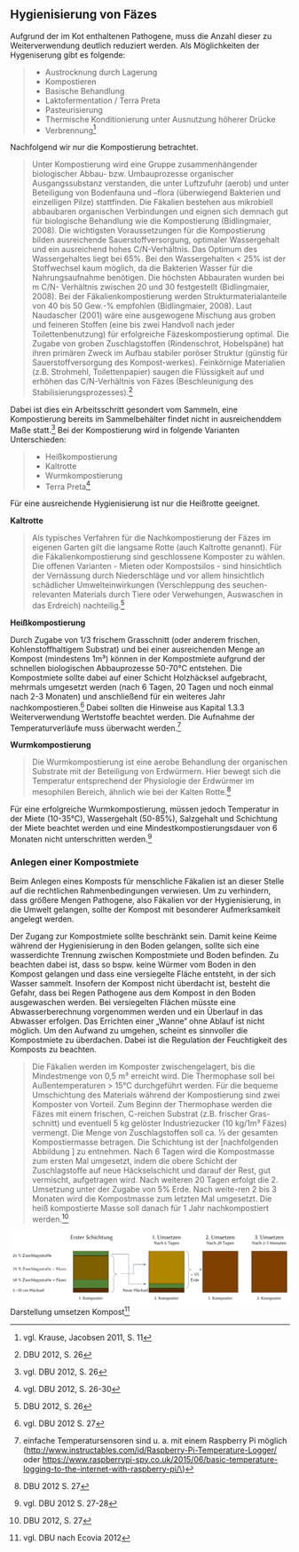 ## **Hygienisierung von Fäzes**

Aufgrund der im Kot enthaltenen Pathogene, muss die Anzahl dieser zu Weiterverwendung deutlich reduziert werden. Als Möglichkeiten der Hygeniserung gibt es folgende:

> * Austrocknung durch Lagerung
> * Kompostieren
> * Basische Behandlung
> * Laktofermentation / Terra Preta
> * Pasteurisierung
> * Thermische Konditionierung unter Ausnutzung höherer Drücke
> * Verbrennung[^1]

Nachfolgend wir nur die Kompostierung betrachtet.

> Unter Kompostierung wird eine Gruppe zusammenhängender biologischer Abbau- bzw. Umbauprozesse organischer Ausgangssubstanz verstanden, die unter Luftzufuhr \(aerob\) und unter Beteiligung von Bodenfauna und –flora \(überwiegend Bakterien und einzelligen Pilze\) stattfinden. Die Fäkalien bestehen aus mikrobiell abbaubaren organischen Verbindungen und eignen sich demnach gut für biologische Behandlung wie die Kompostierung \(Bidlingmaier, 2008\). Die wichtigsten Voraussetzungen für die Kompostierung bilden ausreichende Sauerstoffversorgung, optimaler Wassergehalt und ein ausreichend hohes C/N-Verhältnis. Das Optimum des Wassergehaltes liegt bei 65%. Bei den Wassergehalten &lt; 25% ist der Stoffwechsel kaum möglich, da die Bakterien Wasser für die Nahrungsaufnahme benötigen. Die höchsten Abbauraten wurden bei m C/N- Verhältnis zwischen 20 und 30 festgestellt \(Bidlingmaier, 2008\). Bei der Fäkalienkompostierung werden Strukturmaterialanteile von 40 bis 50 Gew.-% empfohlen \(Bidlingmaier, 2008\). Laut Naudascher \(2001\) wäre eine ausgewogene Mischung aus groben und feineren Stoffen \(eine bis zwei Handvoll nach jeder Toilettenbenutzung\) für erfolgreiche Fäzeskompostierung optimal. Die Zugabe von groben Zuschlagstoffen \(Rindenschrot, Hobelspäne\) hat ihren primären Zweck im Aufbau stabiler poröser Struktur \(günstig für Sauerstoffversorgung des Kompost-werkes\). Feinkörnige Materialien \(z.B. Strohmehl, Toilettenpapier\) saugen die Flüssigkeit auf und erhöhen das C/N-Verhältnis von Fäzes \(Beschleunigung des Stabilisierungsprozesses\).[^2]

Dabei ist dies ein Arbeitsschritt gesondert vom Sammeln, eine Kompostierung bereits im Sammelbehälter findet nicht in ausreichenddem Maße statt.[^3] Bei der Kompostierung wird in folgende Varianten Unterschieden:

> * Heißkompostierung
> * Kaltrotte
> * Wurmkompostierung
> * Terra Preta[^4]

Für eine ausreichende Hygienisierung ist nur die Heißrotte geeignet.

**Kaltrotte**

> Als typisches Verfahren für die Nachkompostierung der Fäzes im eigenen Garten gilt die langsame Rotte \(auch Kaltrotte genannt\). Für die Fäkalienkompostierung sind geschlossene Komposter zu wählen. Die offenen Varianten - Mieten oder Kompostsilos - sind hinsichtlich der Vernässung durch Niederschläge und vor allem hinsichtlich schädlicher Umwelteinwirkungen \(Verschleppung des seuchen-relevanten Materials durch Tiere oder Verwehungen, Auswaschen in das Erdreich\) nachteilig.[^5]

**Heißkompostierung**

Durch Zugabe von 1/3 frischem Grasschnitt \(oder anderem frischen, Kohlenstoffhaltigem Substrat\) und bei einer ausreichenden Menge an Kompost \(mindestens 1m³\) können in der Kompostmiete aufgrund der schnellen biologischen Abbauprozesse 50-70°C entstehen. Die Kompostmiete sollte dabei auf einer Schicht Holzhäcksel aufgebracht, mehrmals umgesetzt werden \(nach 6 Tagen, 20 Tagen und noch einmal nach 2-3 Monaten\) und anschließend für ein weiteres Jahr nachkompostieren.[^6] Dabei sollten die Hinweise aus Kapital 1.3.3 Weiterverwendung Wertstoffe beachtet werden. Die Aufnahme der Temperaturverläufe muss überwacht werden.[^7]

**Wurmkompostierung**

> Die Wurmkompostierung ist eine aerobe Behandlung der organischen Substrate mit der Beteiligung von Erdwürmern. Hier bewegt sich die Temperatur entsprechend der Physiologie der Erdwürmer im mesophilen Bereich, ähnlich wie bei der Kalten Rotte.[^8]

Für eine erfolgreiche Wurmkompostierung, müssen jedoch Temperatur in der Miete \(10-35°C\), Wassergehalt \(50-85%\), Salzgehalt und Schichtung der Miete beachtet werden und eine Mindestkompostierungsdauer von 6 Monaten nicht unterschritten werden.[^9]



### Anlegen einer Kompostmiete

Beim Anlegen eines Komposts für menschliche Fäkalien ist an dieser Stelle auf die rechtlichen Rahmenbedingungen verwiesen. Um zu verhindern, dass größere Mengen Pathogene, also Fäkalien vor der Hygienisierung, in die Umwelt gelangen, sollte der Kompost mit besonderer Aufmerksamkeit angelegt werden.

Der Zugang zur Kompostmiete sollte beschränkt sein. Damit keine Keime während der Hygienisierung in den Boden gelangen, sollte sich eine wasserdichte Trennung zwischen Kompostmiete und Boden befinden. Zu beachten dabei ist, dass so bspw. keine Würmer vom Boden in den Kompost gelangen und dass eine versiegelte Fläche entsteht, in der sich Wasser sammelt. Insofern der Kompost nicht überdacht ist, besteht die Gefahr, dass bei Regen Pathogene aus dem Kompost in den Boden ausgewaschen werden. Bei versiegelten Flächen müsste eine Abwasserberechnung vorgenommen werden und ein Überlauf in das Abwasser erfolgen. Das Errichten einer „Wanne“ ohne Ablauf ist nicht möglich. Um den Aufwand zu umgehen, scheint es sinnvoller die Kompostmiete zu überdachen. Dabei ist die Regulation der Feuchtigkeit des Komposts zu beachten.

> Die Fäkalien werden im Komposter zwischengelagert, bis die Mindestmenge von 0,5 m³ erreicht wird. Die Thermophase soll bei Außentemperaturen &gt; 15°C durchgeführt werden. Für die bequeme Umschichtung des Materials während der Kompostierung sind zwei Komposter von Vorteil. Zum Beginn der Thermophase werden die Fäzes mit einem frischen, C-reichen Substrat \(z.B. frischer Gras-schnitt\) und eventuell 5 kg gelöster Industriezucker \(10 kg/1m³ Fäzes\) vermengt. Die Menge von Zuschlagstoffen soll ca. 1⁄3 der gesamten Kompostiermasse betragen. Die Schichtung ist der \[nachfolgenden Abbildung \] zu entnehmen. Nach 6 Tagen wird die Kompostmasse zum ersten Mal umgesetzt, indem die obere Schicht der Zuschlagstoffe auf neue Häckselschicht und darauf der Rest, gut vermischt, aufgetragen wird. Nach weiteren 20 Tagen erfolgt die 2. Umsetzung unter der Zugabe von 5% Erde. Nach weite-ren 2 bis 3 Monaten wird die Kompostmasse zum letzten Mal umgesetzt. Die heiß kompostierte Masse soll danach für 1 Jahr nachkompostiert werden.[^10]

![](/assets/Darstellung_kompost-umsetzen.PNG)Darstellung umsetzen Kompost[^11]





[^1]: vgl. Krause, Jacobsen 2011, S. 11

[^2]: DBU 2012, S. 26

[^3]: vgl. DBU 2012, S. 26

[^4]: vgl. DBU 2012, S. 26-30

[^5]: DBU 2012, S. 26

[^6]: vgl. DBU 2012 S. 27

[^7]: einfache Temperatursensoren sind u. a. mit einem Raspberry Pi möglich \(http://www.instructables.com/id/Raspberry-Pi-Temperature-Logger/ oder https://www.raspberrypi-spy.co.uk/2015/06/basic-temperature-logging-to-the-internet-with-raspberry-pi/\)

[^8]: DBU 2012 S. 27

[^9]: vgl. DBU 2012 S. 27-28

[^10]: DBU 2012, S. 27

[^11]: vgl. DBU nach Ecovia 2012 

